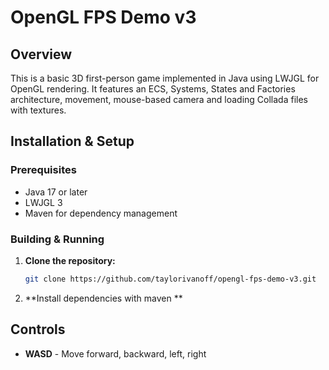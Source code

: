 # OpenGL FPS Demo v3

## Overview

This is a basic 3D first-person game implemented in Java using LWJGL for OpenGL rendering. It features an ECS, Systems, States and Factories architecture, movement, mouse-based camera and loading Collada files with textures.

## Installation & Setup

### Prerequisites

- Java 17 or later
- LWJGL 3
- Maven for dependency management

### Building & Running

1. **Clone the repository:**
   ```sh
   git clone https://github.com/taylorivanoff/opengl-fps-demo-v3.git
   ```
2. **Install dependencies with maven **

## Controls

- **WASD** - Move forward, backward, left, right
